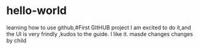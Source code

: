 # hello-world
learning how to use github,#First GItHUB project
I am excited to do it,and the UI is very frindly ,kudos to the guide.
I like it.
masde changes
changes by child
